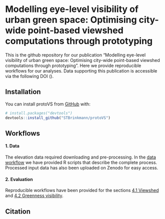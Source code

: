 
<!-- README.md is generated from README.Rmd. Please edit that file -->

# Modelling eye-level visibility of urban green space: Optimising city-wide point-based viewshed computations through prototyping

<!-- badges: start -->
<!-- [![DOI]()]() -->
<!-- ![Sample Data]() -->
<!-- badges: end -->

This is the github repository for our publication “Modelling eye-level
visibility of urban green space: Optimising city-wide point-based
viewshed computations through prototyping”. Here we provide reproducible
workflows for our analyses. Data supporting this publication is
accessible via the following DOI ().

## Installation

You can install protoVS from [GitHub](https://github.com/) with:

``` r
# install.packages("devtools")
devtools::install_github("STBrinkmann/protoVS")
```

## Workflows

#### 1. Data

The elevation data required downloading and pre-processing. In the
<a href="docs/workflows/00_Data/">data workflow</a> we have provided R
scripts that describe the complete process. Processed input data has
also been uploaded on Zenodo for easy access.

#### 2. Evaluation

Reproducible workflows have been provided for the sections
<a href="docs/workflows/04_1_Experiment_Viewshed/">4.1 Viewshed</a> and
<a href="docs/workflows/04_2_Experiment_VGVI/">4.2 Greenness
visibility</a>.

## Citation
